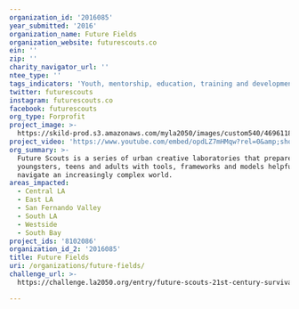 ```yaml
---
organization_id: '2016085'
year_submitted: '2016'
organization_name: Future Fields
organization_website: futurescouts.co
ein: ''
zip: ''
charity_navigator_url: ''
ntee_type: ''
tags_indicators: 'Youth, mentorship, education, training and development'
twitter: futurescouts
instagram: futurescouts.co
facebook: futurescouts
org_type: Forprofit
project_image: >-
  https://skild-prod.s3.amazonaws.com/myla2050/images/custom540/4696118255741-team90.png
project_video: 'https://www.youtube.com/embed/opdLZ7mHMqw?rel=0&amp;showinfo=0'
org_summary: >-
  Future Scouts is a series of urban creative laboratories that prepare
  youngsters, teens and adults with tools, frameworks and models helpful to
  navigate an increasingly complex world.
areas_impacted:
  - Central LA
  - East LA
  - San Fernando Valley
  - South LA
  - Westside
  - South Bay
project_ids: '8102086'
organization_id_2: '2016085'
title: Future Fields
uri: /organizations/future-fields/
challenge_url: >-
  https://challenge.la2050.org/entry/future-scouts-21st-century-survival-skills-for-21st-century-humans

---
```

